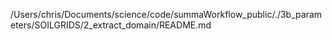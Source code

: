 /Users/chris/Documents/science/code/summaWorkflow_public/./3b_parameters/SOILGRIDS/2_extract_domain/README.md